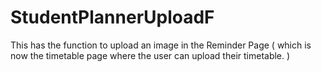 # StudentPlannerUploadF
This has the function to upload an image in the Reminder Page ( which is now the timetable page where the user can upload their timetable. )
